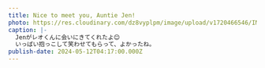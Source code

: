 ```yaml
---
title: Nice to meet you, Auntie Jen!
photo: https://res.cloudinary.com/dz8vyplpm/image/upload/v1720466546/IMG_9806_i6sw4c.jpg
caption: |-
  Jenがレオくんに会いにきてくれたよ😊
  いっぱい抱っこして笑わせてもらって、よかったね。
publish-date: 2024-05-12T04:17:00.000Z
---
```

